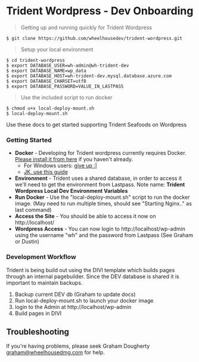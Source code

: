 # Trident Wordpress - Dev Onboarding

> Getting up and running quickly for Trident Wordpress 

```shell
$ git clone https://github.com/wheelhousedev/trident-wordpress.git

```
> Setup your local environment

```shell
$ cd trident-wordpress
$ export DATABASE_USER=wh-admin@wh-trident-dev
$ export DATABASE_NAME=wp_data
$ export DATABASE_HOST=wh-trident-dev.mysql.database.azure.com
$ export DATABASE_CHARSET=utf8
$ export DATABASE_PASSWORD=VALUE_IN_LASTPASS
```

> Use the included script to run docker

```shell
$ chmod u+x local-deploy-mount.sh
$ local-deploy-mount.sh
```

Use these docs to get started supporting Trident Seafoods on Wordpress

### Getting Started

 - **Docker** - Developing for Trident wordpress currently requires Docker. [Please install it from here](https://www.docker.com/products/docker-desktop) if you haven't already.
    - For Windows users: [give up :|](https://www.youtube.com/watch?v=dQw4w9WgXcQ)
    - [JK, use this guide](https://nickjanetakis.com/blog/setting-up-docker-for-windows-and-wsl-to-work-flawlessly)
 - **Environment** - Trident uses a shared database, in order to access it we'll need to get the environment from Lastpass. Note name: **Trident Wordpress Local Dev Environment Variables**
 - **Run Docker** - Use the "local-deploy-mount.sh" script to run the docker image. (May need to run multiple times, should see "Starting Nginx.." as last command)
 - **Access the Site** - You should be able to access it now on http://localhost/
 - **Wordpress Access** - You can now login to http://localhost/wp-admin using the username "wh" and the password from Lastpass (See Graham or Dustin)

### Development Workflow

Trident is being build out using the DIVI template which builds pages through an internal pagebuilder. Since the DEV database is shared it is important to maintain backups.

1. Backup current DEV db (Graham to update docs)
2. Run local-deploy-mount.sh to launch your docker image
3. login to the Admin at http://localhost/wp-admin
3. Build pages in DIVI

## Troubleshooting

 If you're having problems, please seek Graham Dougherty <graham@wheelhousedmg.com> for help.

